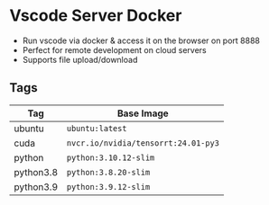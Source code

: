 # Vscode Server Docker

- Run vscode via docker & access it on the browser on port 8888
- Perfect for remote development on cloud servers
- Supports file upload/download


## Tags

| Tag    | Base Image                          |
| ------ | ----------------------------------- |
| ubuntu | `ubuntu:latest`                     |
| cuda   | `nvcr.io/nvidia/tensorrt:24.01-py3` |
| python | `python:3.10.12-slim` |
| python3.8 | `python:3.8.20-slim` |
| python3.9 | `python:3.9.12-slim` |
